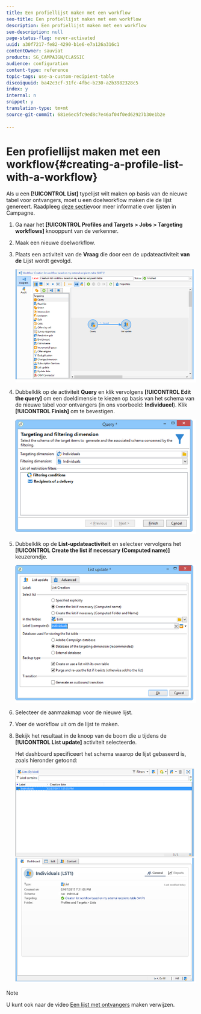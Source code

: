 ```yaml
---
title: Een profiellijst maken met een workflow
seo-title: Een profiellijst maken met een workflow
description: Een profiellijst maken met een workflow
seo-description: null
page-status-flag: never-activated
uuid: a30f7217-fe82-4290-b1e6-e7a126a316c1
contentOwner: sauviat
products: SG_CAMPAIGN/CLASSIC
audience: configuration
content-type: reference
topic-tags: use-a-custom-recipient-table
discoiquuid: ba42c3cf-31fc-4fbc-b230-a2b3982328c5
index: y
internal: n
snippet: y
translation-type: tm+mt
source-git-commit: 681e6ec5fc9ed8c7e46af04f0ed62927b30e1b2e

---
```



# Een profiellijst maken met een workflow{#creating-a-profile-list-with-a-workflow}

Als u een **[!UICONTROL List]** typelijst wilt maken op basis van de nieuwe tabel voor ontvangers, moet u een doelworkflow maken die de lijst genereert. Raadpleeg [deze sectie](../../platform/using/creating-and-managing-lists.md#about-lists-in-adobe-campaign)voor meer informatie over lijsten in Campagne.

1. Ga naar het **[!UICONTROL Profiles and Targets > Jobs > Targeting workflows]** knooppunt van de verkenner.
1. Maak een nieuwe doelworkflow.
1. Plaats een activiteit van de **Vraag** die door een de updateactiviteit **van de** Lijst wordt gevolgd.

   ![](assets/mapping_create_list_workflow01.png)

1. Dubbelklik op de activiteit **Query** en klik vervolgens **[!UICONTROL Edit the query]** om een doeldimensie te kiezen op basis van het schema van de nieuwe tabel voor ontvangers (in ons voorbeeld: **Individueel**). Klik **[!UICONTROL Finish]** om te bevestigen.

   ![](assets/mapping_create_list_workflow03.png)

1. Dubbelklik op de **List-updateactiviteit** en selecteer vervolgens het **[!UICONTROL Create the list if necessary (Computed name)]** keuzerondje.

   ![](assets/mapping_create_list_workflow02.png)

1. Selecteer de aanmaakmap voor de nieuwe lijst.
1. Voer de workflow uit om de lijst te maken.
1. Bekijk het resultaat in de knoop van de boom die u tijdens de **[!UICONTROL List update]** activiteit selecteerde.

   Het dashboard specificeert het schema waarop de lijst gebaseerd is, zoals hieronder getoond:

   ![](assets/mapping_list_view.png)

>[!NOTE]
>
>U kunt ook naar de video [Een lijst met ontvangers](https://docs.adobe.com/content/help/en/campaign-learn/campaign-classic-tutorials/getting-started/creating-a-list-of-recipients.html) maken verwijzen.

